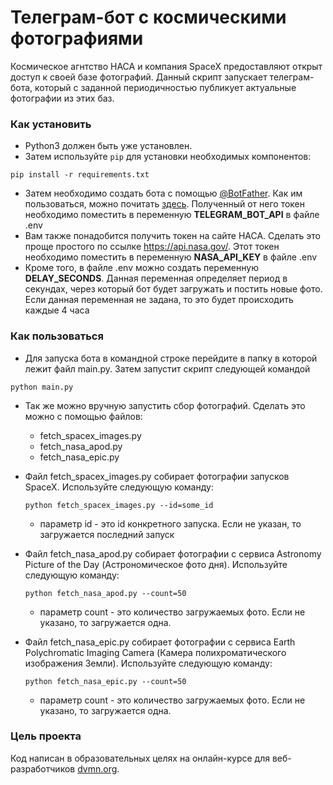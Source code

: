 # Телеграм-бот с космическими фотографиями

Космическое агнтство НАСА и компания SpaceX предоставляют открыт доступ к своей базе фотографий.
Данный скрипт запускает телеграм-бота, который с заданной периодичностью публикует актуальные фотографии из этих баз.

### Как установить

- Python3 должен быть уже установлен.
- Затем используйте `pip` для установки необходимых компонентов:

```
pip install -r requirements.txt
```

- Затем необходимо создать бота с помощью [@BotFather](https://t.me/BotFather). Как им пользоваться, можно
  почитать [здесь](https://chatlabs.ru/botfather-instrukcziya-komandy-nastrojki/). Полученный от него токен необходимо
  поместить в переменную **TELEGRAM_BOT_API** в файле .env
- Вам также понадобится получить токен на сайте НАСА. Сделать это проще простого по ссылке https://api.nasa.gov/. Этот
  токен необходимо поместить в переменную **NASA_API_KEY** в файле .env
- Кроме того, в файле .env можно создать переменную **DELAY_SECONDS**. Данная переменная определяет период в секундах,
  через который бот будет загружать и постить новые фото. Если данная переменная не задана, то это будет происходить каждые
  4 часа

### Как пользоваться

- Для запуска бота в командной строке перейдите в папку в которой лежит файл main.py. Затем запустит скрипт следующей
  командой

```
python main.py
```

- Так же можно вручную запустить сбор фотографий. Сделать это можно с помощью файлов:
    - fetch_spacex_images.py
    - fetch_nasa_apod.py
    - fetch_nasa_epic.py

- Файл fetch_spacex_images.py собирает фотографии запусков SpaceX. Используйте следующую команду:

  ```
  python fetch_spacex_images.py --id=some_id
  ``` 

    - параметр id - это id конкретного запуска. Если не указан, то загружается последний запуск


- Файл fetch_nasa_apod.py собирает фотографии с сервиса Astronomy Picture of the Day (Астрономическое фото дня).
  Используйте следующую команду:
  ```
  python fetch_nasa_apod.py --count=50
  ```
    - параметр count - это количество загружаемых фото. Если не указано, то загружается одна.

- Файл fetch_nasa_epic.py собирает фотографии с сервиса Earth Polychromatic Imaging Camera (Камера полихроматического
  изображения Земли).
  Используйте следующую команду:
  ```
  python fetch_nasa_epic.py --count=50
  ```
    - параметр count - это количество загружаемых фото. Если не указано, то загружается одна.

### Цель проекта

Код написан в образовательных целях на онлайн-курсе для веб-разработчиков [dvmn.org](https://dvmn.org/).